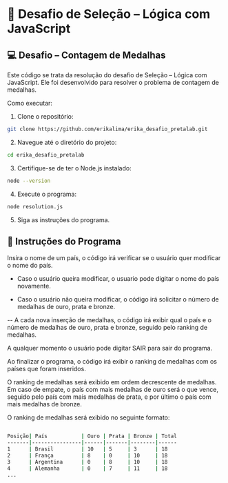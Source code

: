 # 🧪 Desafio de Seleção – Lógica com JavaScript
## 💻 Desafio – Contagem de Medalhas

Este código se trata da resolução do desafio de Seleção – Lógica com JavaScript.
Ele foi desenvolvido para resolver o problema de contagem de medalhas.

Como executar:

1. Clone o repositório:
```bash
git clone https://github.com/erikalima/erika_desafio_pretalab.git
```

2. Navegue até o diretório do projeto:
```bash
cd erika_desafio_pretalab
```

3. Certifique-se de ter o Node.js instalado:
```bash
node --version
```

4. Execute o programa:
```bash
node resolution.js
```

5. Siga as instruções do programa.

## 📝 Instruções do Programa
Insira o nome de um país, o código irá verificar se o usuário quer modificar o nome do país.

- Caso o usuário queira modificar, o usuario pode digitar o nome do país novamente.

- Caso o usuário não queira modificar, o código irá solicitar o número de medalhas de ouro, prata e bronze.

-- A cada nova inserção de medalhas, o código irá exibir qual o país e o número de medalhas de ouro, prata e bronze, seguido pelo ranking de medalhas.

A qualquer momento o usuário pode digitar SAIR para sair do programa.

Ao finalizar o programa, o código irá exibir o ranking de medalhas com os países que foram inseridos.

O ranking de medalhas será exibido em ordem decrescente de medalhas. Em caso de empate, o país com mais medalhas de ouro será o que vence, seguido pelo país com mais medalhas de prata, e por último o país com mais medalhas de bronze.

O ranking de medalhas será exibido no seguinte formato:

```bash

Posição| País           | Ouro | Prata | Bronze | Total
-------|----------------|------|-------|--------|------
1      | Brasil         | 10   | 5     | 3      | 18
2      | França         | 8    | 0     | 10     | 18
3      | Argentina      | 0    | 8     | 10     | 18
4      | Alemanha       | 0    | 7     | 11     | 18
...
```


